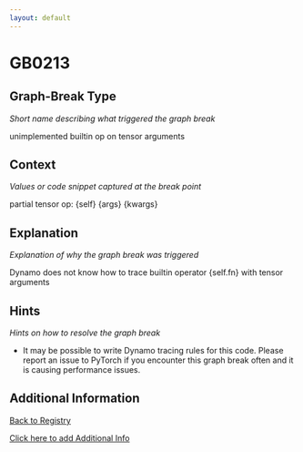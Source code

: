 ```yaml
---
layout: default
---
```

# GB0213

## Graph-Break Type
*Short name describing what triggered the graph break*

unimplemented builtin op on tensor arguments

## Context
*Values or code snippet captured at the break point*

partial tensor op: {self} {args} {kwargs}

## Explanation
*Explanation of why the graph break was triggered*

Dynamo does not know how to trace builtin operator {self.fn} with tensor arguments

## Hints
*Hints on how to resolve the graph break*

- It may be possible to write Dynamo tracing rules for this code. Please report an issue to PyTorch if you encounter this graph break often and it is causing performance issues.


## Additional Information

<!-- ADDITIONAL INFORMATION START - Add custom information below this line -->

<!-- ADDITIONAL INFORMATION END -->

[Back to Registry](../index.html)

[Click here to add Additional Info](https://github.com/pytorch-labs/compile-graph-break-site/edit/main/docs/gb/gb0213.md)
